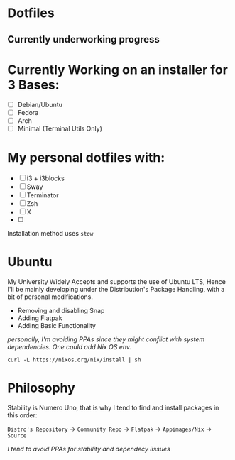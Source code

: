 # Dotfiles

## Currently underworking progress

# Currently Working on an installer for 3 Bases:
- [ ] Debian/Ubuntu
- [ ] Fedora
- [ ] Arch
- [ ] Minimal (Terminal Utils Only)

# My personal dotfiles with:
- [ ] i3 + i3blocks
- [ ] Sway
- [ ] Terminator
- [ ] Zsh
- [ ] X
- [ ] 

Installation method uses `stow`

# Ubuntu
My University Widely Accepts and supports the use of Ubuntu LTS, Hence I'll be mainly developing under the Distribution's Package Handling, with a bit of personal modifications.

- Removing and disabling Snap
- Adding Flatpak
- Adding Basic Functionality

*personally, I'm avoiding PPAs since they might conflict with system dependencies. One could add Nix OS env.*

`curl -L https://nixos.org/nix/install | sh`

# Philosophy
Stability is Numero Uno, that is why I tend to find and install packages in this order:

`Distro's Repository` -> `Community Repo` -> `Flatpak` -> `Appimages/Nix` -> `Source`

*I tend to avoid PPAs for stability and dependecy iissues*


